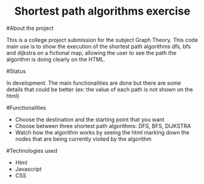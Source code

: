 <h1 align="center"> Shortest path algorithms exercise </h1>

#About the project

  This is a college project submission for the subject Graph Theory. This code main use is to show the execution of the shortest path algorithms dfs, bfs and dijkstra on a fictional map, allowing the user to see the path the algorithm is doing clearly on the HTML.

#Status

In development. The main functionalities are done but there are some details that could be better (ex: the value of each path is not shown on the html)

#Functionalities 

- Choose the destination and the starting point that you want
- Choose between three shortest path algorithms: DFS, BFS, DIJKSTRA
- Watch how the algorithm works by seeing the html marking down the nodes that are being currently visited by the algorithm

#Technologies used

- Html
- Javascript
- CSS
